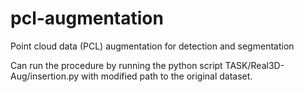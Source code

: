 # pcl-augmentation
Point cloud data (PCL) augmentation for detection and segmentation

Can run the procedure by running the python script TASK/Real3D-Aug/insertion.py with modified path to the original dataset.

